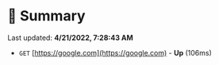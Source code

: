# 📖 Summary
Last updated: **4/21/2022, 7:28:43 AM**

- `GET` [https://google.com](https://google.com) - **Up** (106ms)
